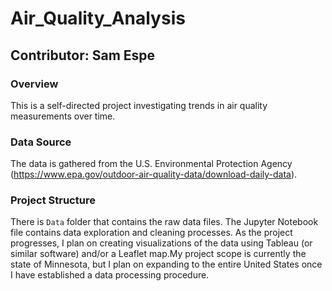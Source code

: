 # Air_Quality_Analysis
## Contributor: Sam Espe

### Overview
This is a self-directed project investigating trends in air quality measurements over time.

### Data Source
The data is gathered from the U.S. Environmental Protection Agency (https://www.epa.gov/outdoor-air-quality-data/download-daily-data). 

### Project Structure
There is `Data` folder that contains the raw data files. The Jupyter Notebook file contains data exploration and cleaning processes. As the project progresses, I plan on creating visualizations of the data using Tableau (or similar software) and/or a Leaflet map.My project scope is currently the state of Minnesota, but I plan on expanding to the entire United States once I have established a data processing procedure.
